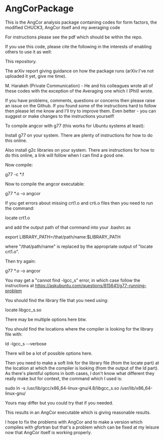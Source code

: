 # AngCorPackage
This is the AngCor analysis package containing codes for form factors, the modified CHUCK3, AngCor itself and my averaging code

For instructions please see the pdf which should be within the repo.

If you use this code, please cite the following in the interests of enabling others to use it as well:

This repository.

The arXiv report giving guidance on how the package runs (arXiv:I've not uploaded it yet, give me time).

M. Harakeh (Private Communication) - He and his colleagues wrote all of these codes with the exception of the Averaging one which I (Phil) wrote.

If you have problems, comments, questions or concerns then please raise an issue on the Github. If you found some of the instructions hard to follow then please let me know and I'll try to improve them. Even better - you can suggest or make changes to the instructions yourself!

To compile angcor with g77 (this works for Ubuntu systems at least):

Install g77 on your system. There are plenty of instructions for how to do this online.

Also install g2c libraries on your system. There are instructions for how to do this online, a link will follow when I can find a good one.

Now compile:

g77 -c \*.f

Now to compile the angcor executable:

g77 \*.o -o angcor

If you get errors about missing crt1.o and crti.o files then you need to run the command:

locate crt1.o

and add the output path of that command into your .bashrc as

export LIBRARY_PATH=/that/path/name:$LIBRARY_PATH

where "/that/path/name" is replaced by the appropriate output of "locate crt1.o".

Then try again:

g77 \*.o -o angcor

You may get a "cannot find -lgcc_s" error, in which case follow the instructions at https://askubuntu.com/questions/815641/g77-running-problem

You should find the library file that you need using:

locate libgcc_s.so

There may be multiple options here btw.

You should find the locations where the compiler is looking for the library file with:

ld -lgcc_s --verbose

There will be a lot of possible options here.

Then you need to make a soft link for the library file (from the locate part) at the location at which the compiler is looking (from the output of the ld part). As there's plentiful options in both cases, I don't know what different they really make but for context, the command which I used is:

sudo ln -s /usr/lib/gcc/x86_64-linux-gnu/4.8/libgcc_s.so /usr/lib/x86_64-linux-gnu/

Yours may differ but you could try that if you needed.

This results in an AngCor executable which is giving reasonable results.

I hope to fix the problems with AngCor and to make a version which compiles with gfortran but that's a problem which can be fixed at my leisure now that AngCor itself is working properly.
